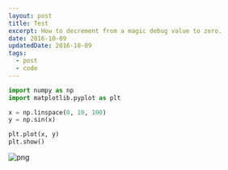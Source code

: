 ```yaml
---
layout: post
title: Test
excerpt: How to decrement from a magic debug value to zero.
date: 2016-10-09
updatedDate: 2016-10-09
tags:
  - post
  - code
---
```



```python
import numpy as np
import matplotlib.pyplot as plt

x = np.linspace(0, 10, 100)
y = np.sin(x)

plt.plot(x, y)
plt.show()

```


![png](/zachparent-site/test_files/test_1_0.png)

